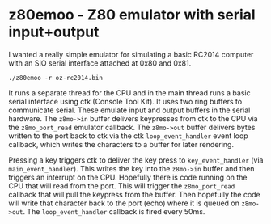 # z80emoo - Z80 emulator with serial input+output

I wanted a really simple emulator for simulating a basic RC2014 computer with an SIO serial interface attached at 0x80 and 0x81.

    ./z80emoo -r oz-rc2014.bin

It runs a separate thread for the CPU and in the main thread runs a basic serial interface using ctk (Console Tool Kit). It uses two ring buffers to communicate serial. These emulate input and output buffers in the serial hardware. The `z8mo->in` buffer delivers keypresses from ctk to the CPU via the `z8mo_port_read` emulator callback. The `z8mo->out` buffer delivers bytes written to the port back to ctk via the ctk `loop_event_handler` event loop callback, which writes the characters to a buffer for later rendering.

Pressing a key triggers ctk to deliver the key press to `key_event_handler` (via `main_event_handler`). This writes the key into the `z8mo->in` buffer and then triggers an interrupt on the CPU. Hopefully there is code running on the CPU that will read from the port. This will trigger the `z8mo_port_read` callback that will pull the keypress from the buffer. Then hopefully the code will write that character back to the port (echo) where it is queued on `z8mo->out`. The `loop_event_handler` callback is fired every 50ms.
